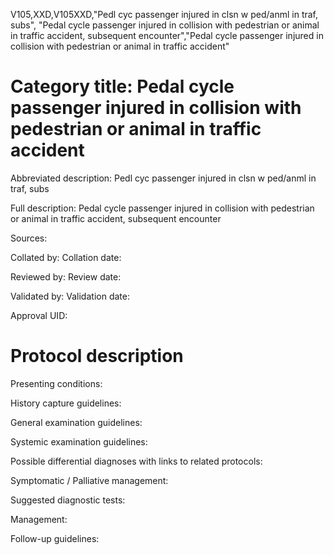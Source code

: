 V105,XXD,V105XXD,"Pedl cyc passenger injured in clsn w ped/anml in traf, subs", "Pedal cycle passenger injured in collision with pedestrian or animal in traffic accident, subsequent encounter","Pedal cycle passenger injured in collision with pedestrian or animal in traffic accident"
# Category title: Pedal cycle passenger injured in collision with pedestrian or animal in traffic accident

Abbreviated description: Pedl cyc passenger injured in clsn w ped/anml in traf, subs

Full description: Pedal cycle passenger injured in collision with pedestrian or animal in traffic accident, subsequent encounter

Sources:

Collated by:
Collation date:

Reviewed by:
Review date:

Validated by:
Validation date:

Approval UID:

# Protocol description

Presenting conditions:

History capture guidelines:

General examination guidelines:

Systemic examination guidelines:

Possible differential diagnoses with links to related protocols:

Symptomatic / Palliative management:

Suggested diagnostic tests:

Management:

Follow-up guidelines:
